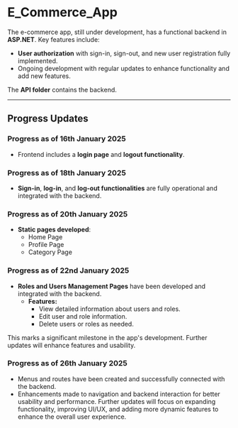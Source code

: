 # **E_Commerce_App**

The e-commerce app, still under development, has a functional backend in **ASP.NET**. Key features include:
- **User authorization** with sign-in, sign-out, and new user registration fully implemented.
- Ongoing development with regular updates to enhance functionality and add new features.

The **API folder** contains the backend.

---

## **Progress Updates**

### **Progress as of 16th January 2025**
- Frontend includes a **login page** and **logout functionality**.

### **Progress as of 18th January 2025**
- **Sign-in**, **log-in**, and **log-out functionalities** are fully operational and integrated with the backend.

### **Progress as of 20th January 2025**
- **Static pages developed**:
  - Home Page
  - Profile Page
  - Category Page

### **Progress as of 22nd January 2025**
- **Roles and Users Management Pages** have been developed and integrated with the backend.
  - **Features:**
    - View detailed information about users and roles.
    - Edit user and role information.
    - Delete users or roles as needed.

This marks a significant milestone in the app's development. Further updates will enhance features and usability.

### **Progress as of 26th January 2025**
- Menus and routes have been created and successfully connected with the backend.
- Enhancements made to navigation and backend interaction for better usability and performance.
Further updates will focus on expanding functionality, improving UI/UX, and adding more dynamic features to enhance the overall user experience.


